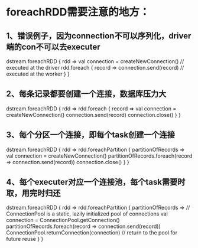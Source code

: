 # foreachRDD需要注意的地方：


## 1、错误例子，因为connection不可以序列化，driver端的con不可以去executer
dstream.foreachRDD { rdd =>
  val connection = createNewConnection()  // executed at the driver
  rdd.foreach { record =>
    connection.send(record) // executed at the worker
  }
}


## 2、每条记录都要创建一个连接，数据库压力大
dstream.foreachRDD { rdd =>
  rdd.foreach { record =>
    val connection = createNewConnection()
    connection.send(record)
    connection.close()
  }
}

## 3、每个分区一个连接，即每个task创建一个连接
dstream.foreachRDD { rdd =>
  rdd.foreachPartition { partitionOfRecords =>
    val connection = createNewConnection()
    partitionOfRecords.foreach(record => connection.send(record))
    connection.close()
  }
}

## 4、每个executer对应一个连接池，每个task需要时取，用完时归还
dstream.foreachRDD { rdd =>
  rdd.foreachPartition { partitionOfRecords =>
    // ConnectionPool is a static, lazily initialized pool of connections
    val connection = ConnectionPool.getConnection()
    partitionOfRecords.foreach(record => connection.send(record))
    ConnectionPool.returnConnection(connection)  // return to the pool for future reuse
  }
}